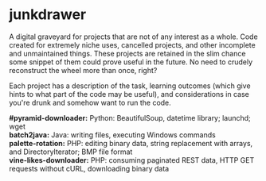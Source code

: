 # junkdrawer
A digital graveyard for projects that are not of any interest as a whole. Code created for extremely niche uses, cancelled projects, and other incomplete and unmaintained things. These projects are retained in the slim chance some snippet of them could prove useful in the future. No need to crudely reconstruct the wheel more than once, right?

Each project has a description of the task, learning outcomes (which give hints to what part of the code may be useful), and considerations in case you're drunk and somehow want to run the code.

**#pyramid-downloader:** Python: BeautifulSoup, datetime library; launchd; wget  
**batch2java:** Java: writing files, executing Windows commands  
**palette-rotation:** PHP: editing binary data, string replacement with arrays, and DirectoryIterator; BMP file format  
**vine-likes-downloader:** PHP: consuming paginated REST data, HTTP GET requests without cURL, downloading binary data  
